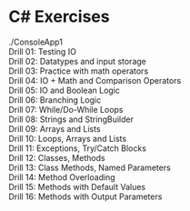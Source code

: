 # C# Exercises

./ConsoleApp1  
Drill 01: Testing IO  
Drill 02: Datatypes and input storage  
Drill 03: Practice with math operators  
Drill 04: IO + Math and Comparison Operators  
Drill 05: IO and Boolean Logic  
Drill 06: Branching Logic  
Drill 07: While/Do-While Loops  
Drill 08: Strings and StringBuilder  
Drill 09: Arrays and Lists  
Drill 10: Loops, Arrays and Lists  
Drill 11: Exceptions, Try/Catch Blocks  
Drill 12: Classes, Methods  
Drill 13: Class Methods, Named Parameters  
Drill 14: Method Overloading  
Drill 15: Methods with Default Values  
Drill 16: Methods with Output Parameters